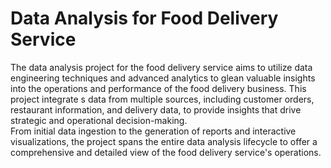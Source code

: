 # Data Analysis for Food Delivery Service  
   
The data analysis project for the food delivery service aims to utilize data engineering techniques and advanced analytics to glean valuable insights into the operations and performance of the food delivery business. This project integrate s data from multiple sources, including customer orders, restaurant information, and delivery data, to provide insights that drive strategic and operational decision-making.    
From initial data ingestion to the generation of reports and interactive visualizations, the project spans the entire data analysis lifecycle to offer a comprehensive and detailed view of the food delivery service's operations.   
  
     
 
